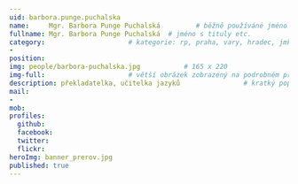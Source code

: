 ```yaml
---
uid: barbora.punge.puchalska
name:     Mgr. Barbora Punge Puchalská         # běžně používáné jméno
fullname: Mgr. Barbora Punge Puchalská  # jméno s tituly etc.
category:                     # kategorie: rp, praha, vary, hradec, jmk, senat
- 
position:
img: people/barbora-puchalska.jpg           # 165 x 220
img-full:                     # větší obrázek zobrazený na podrobném profilu
description: překladatelka, učitelka jazyků                # kratký popis, max 160 znaků
mail:
- 
mob:         
profiles:
  github:
  facebook:       
  twitter:        
  flickr:       
heroImg: banner_prerov.jpg
published: true
---
```

